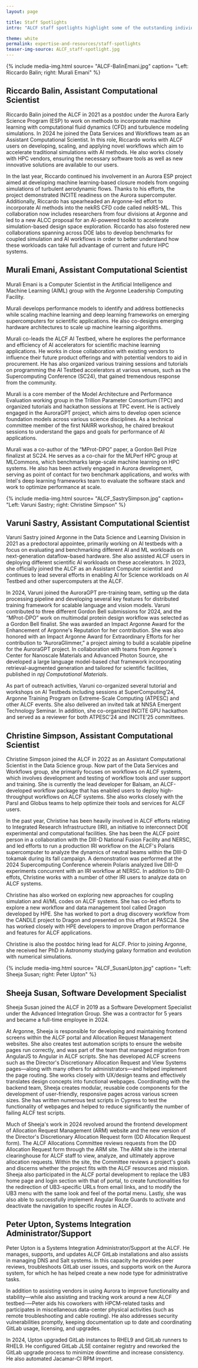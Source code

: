```yaml
---
layout: page

title: Staff Spotlights
intro: "ALCF staff spotlights highlight some of the outstanding individuals at the lab and their accomplishments in 2024."

theme: white
permalink: expertise-and-resources/staff-spotlights
teaser-img-source: ALCF_staff-spotlight.jpg
---
```




{% include media-img.html
   source= "ALCF-BalinEmani.jpg"
   caption= "Left: Riccardo Balin; right: Murali Emani"
%}

## Riccardo Balin, Assistant Computational Scientist

Riccardo Balin joined the ALCF in 2021 as a postdoc under the Aurora Early Science Program (ESP) to work on methods to incorporate machine learning with computational fluid dynamics (CFD) and turbulence modeling simulations. In 2024 he joined the Data Services and Workflows team as an Assistant Computational Scientist. In this role, Riccardo works with ALCF users on developing, scaling, and applying novel workflows which aim to accelerate traditional simulations with AI methods. He also works closely with HPC vendors, ensuring the necessary software tools as well as new innovative solutions are available to our users.
 
In the last year, Riccardo continued his involvement in an Aurora ESP project aimed at developing machine learning-based closure models from ongoing simulations of turbulent aerodynamic flows. Thanks to his efforts, the project demonstrated INCITE readiness on the Aurora supercomputer. Additionally, Riccardo has spearheaded an Argonne-led effort to incorporate AI methods into the nekRS CFD code called nekRS-ML. This collaboration now includes researchers from four divisions at Argonne and led to a new ALCC proposal for an AI-powered toolkit to accelerate simulation-based design space exploration. Riccardo has also fostered new collaborations spanning across DOE labs to develop benchmarks for coupled simulation and AI workflows in order to better understand how these workloads can take full advantage of current and future HPC systems. 


## Murali Emani, Assistant Computational Scientist

Murali Emani is a Computer Scientist in the Artificial Intelligence and Machine Learning (AIML) group with the Argonne Leadership Computing Facility. 

Murali develops performance models to identify and address bottlenecks while scaling machine learning and deep learning frameworks on emerging supercomputers for scientific applications. He also co-designs emerging hardware architectures to scale up machine learning algorithms. 

Murali co-leads the ALCF AI Testbed, where he explores the performance and efficiency of AI accelerators for scientific machine learning applications. He works in close collaboration with existing vendors to influence their future product offerings and with potential vendors to aid in procurement. He has also organized various training sessions and tutorials on programming the AI Testbed accelerators at various venues, such as the Supercomputing Conference (SC24), that gained tremendous response from the community. 

Murali is a core member of the Model Architecture and Performance Evaluation working group in the Trillion Parameter Consortium (TPC) and organized tutorials and hackathon sessions at TPC event. He is actively engaged in the AuroraGPT project, which aims to develop open science foundation models across various science disciplines. As a technical committee member of the first NAIRR workshop, he chaired breakout sessions to understand the gaps and goals for performance of AI applications. 

Murali was a co-author of the “MProt-DPO” paper, a Gordon Bell Prize finalizst at SC24. He serves as a co-chair for the MLPerf HPC group at MLCommons, which benchmarks large-scale machine learning on HPC systems. He also has been actively engaged in Aurora development, serving as point of contact for two benchmark applications, and works with Intel's deep learning frameworks team to evaluate the software stack and work to optimize performance at scale.



{% include media-img.html
   source= "ALCF_SastrySimpson.jpg"
   caption= "Left: Varuni Sastry; right: Christine Simpson"
%}

## Varuni Sastry, Assistant Computational Scientist

Varuni Sastry joined Argonne in the Data Science and Learning Division in 2021 as a predoctoral appointee, primarily working on AI testbeds with a focus on evaluating and benchmarking different AI and ML workloads on next-generation dataflow-based hardware. She also assisted ALCF users in deploying different scientific AI workloads on these accelerators. In 2023, she officially joined the ALCF as an Assistant Computer scientist and continues to lead several efforts in enabling AI for Science workloads on AI Testbed and other supercomputers at the ALCF.

In 2024, Varuni joined the AuroraGPT pre-training team, setting up the data processing pipeline and developing several key features for distributed training framework for scalable language and vision models. Varuni contributed to three different Gordon Bell submissions for 2024, and the “MProt-DPO” work on multimodal protein design workflow was selected as a Gordon Bell finalist. She was awarded an Impact Argonne Award for the Enhancement of Argonne's Reputation for her contribution. She was also honored with an Impact Argonne Award for Extraordinary Efforts for her contribution to “AuroraGlimmer,” a project aiming to build a scalable pipeline for the AuroraGPT project. In collaboration with teams from Argonne's Center for Nanoscale Materials and Advanced Photon Source, she developed a large language model-based chat framework incorporating retrieval-augmented generation and tailored for scientific facilities, published in _npj Computational Materials_.

As part of outreach activities, Varuni co-organized several tutorial and workshops on AI Testbeds including sessions at SuperComputing’24, Argonne Training Program on Extreme-Scale Computing (ATPESC) and other ALCF events. She also delivered an invited talk at NNSA Emergent Technology Seminar. In addition, she co-organized INCITE GPU hackathon and served as a reviewer for both ATPESC’24 and INCITE’25 committees.


## Christine Simpson, Assistant Computational Scientist

Christine Simpson joined the ALCF in 2022 as an Assistant Computational Scientist in the Data Science group. Now part of the Data Services and Workflows group, she primarily focuses on workflows on ALCF systems, which involves development and testing of workflow tools and user support and training. She is currently the lead developer for Balsam, an ALCF-developed workflow package that has enabled users to deploy high-throughput workflows on ALCF systems. She also works closely with the Parsl and Globus teams to help optimize their tools and services for ALCF users.

In the past year, Christine has been heavily involved in ALCF efforts relating to Integrated Research Infrastructure (IRI), an initiative to interconnect DOE experimental and computational facilities. She has been the ALCF point person in a collaboration with the DIII-D National Fusion Facility and NERSC, and led efforts to run a production IRI workflow on the ALCF's Polaris supercomputer to analyze the dynamics of neutral beams within the DIII-D tokamak during its fall campaign. A demonstration was performed at the 2024 Supercomputing Conference wherein Polaris analyzed live DIII-D experiments concurrent with an IRI workflow at NERSC. In addition to DIII-D effots, Christine works with a number of other IRI users to analyze data on ALCF systems.

Christine has also worked on exploring new approaches for coupling simulation and AI/ML codes on ALCF systems. She has co-led efforts to explore a new workflow and data management tool called Dragon developed by HPE. She has worked to port a drug discovery workflow from the CANDLE project to Dragon and presented on this effort at PASC24. She has worked closely with HPE developers to improve Dragon performance and features for ALCF applications.

Christine is also the postdoc hiring lead for ALCF. Prior to joining Argonne, she received her PhD in Astronomy studying galaxy formation and evolution with numerical simulations.



{% include media-img.html
   source= "ALCF_SusanUpton.jpg"
   caption= "Left: Sheeja Susan; right: Peter Upton"
%}

## Sheeja Susan, Software Development Specialist

Sheeja Susan joined the ALCF in 2019 as a Software Development Specialist under the Advanced Integration Group. She was a contractor for 5 years and became a full-time employee in 2024.

At Argonne, Sheeja is responsible for developing and maintaining frontend screens within the ALCF portal and Allocation Request Management websites. She also creates test automation scripts to ensure the website pages run correctly, and was part of the team that managed migration from AngularJS to Angular in ALCF scripts. She has developed ALCF screens such as the Director's Discretionary Allocation Request and View Systems pages—along with many others for administrators—and helped implement the page routing. She works closely with UX/design teams and effectively translates design concepts into functional webpages. Coordinating with the backend team, Sheeja creates modular, reusable code components for the development of user-friendly, responsive pages across various screen sizes. She has written numerous test scripts in Cypress to test the functionality of webpages and helped to reduce significantly the number of failing ALCF test scripts.

Much of Sheeja's work in 2024 revolved around the frontend development of Allocation Request Management (ARM) website and the new version of the Director's Discretionary Allocation Request form (DD Allocation Request form). The ALCF Allocations Committee reviews requests from the DD Allocation Request form through the ARM site. The ARM site is the internal clearinghouse for ALCF staff to view, analyze, and ultimately approve allocation requests. Within the site, the Committee reviews a project's goals and discerns whether the project fits with the ALCF resources and mission. Sheeja also participated in the ALCF portal development to replace the UB3 home page and login section with that of portal, to create functionalities for the redirection of UB3-specific URLs from email links, and to modify the UB3 menu with the same look and feel of the portal menu. Lastly, she was also able to successfully implement Angular Route Guards to activate and deactivate the navigation to specific routes in ALCF.


## Peter Upton, Systems Integration Administrator/Support

Peter Upton is a Systems Integration Administrator/Support at the ALCF. He manages, supports, and updates ALCF GitLab installations and also assists in managing DNS and Salt systems. In this capacity he provides peer reviews, troubleshoots GitLab user issues, and supports work on the Aurora system, for which he has helped create a new node type for administrative tasks.

In addition to assisting vendors in using Aurora to improve functionality and stability—while also assisting and tracking work around a new ALCF testbed-—Peter aids his coworkers with HPCM-related tasks and participates in miscellaneous data-center physical activities (such as remote troubleshooting and cable routing). He also addresses security vulnerabilities promptly, keeping documentation up to date and coordinating GitLab usage, licensing, and upgrades.

In 2024, Upton upgraded GitLab instances to RHEL9 and GitLab runners to RHEL9. He configured GitLab JLSE container registry and reworked the GitLab upgrade process to minimize downtime and increase consistency. He also automated Jacamar-CI RPM import.




